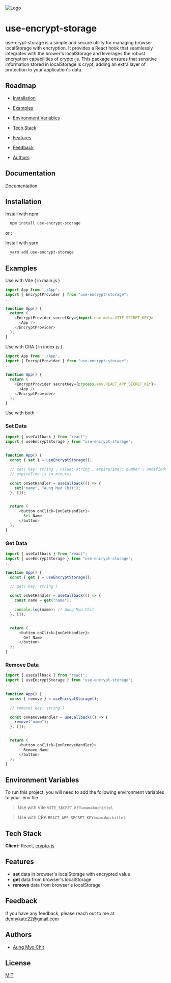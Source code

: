 
![Logo](https://i.postimg.cc/DzY7KcxX/Logo.png)


# use-encrypt-storage

use-crypt-storage is a simple and secure utility for managing browser localStorage with encryption. It provides a React hook that seamlessly integrates with the brower's localStorage and leverages the robust encryption capabilities of crypto-js. This package ensures that sensitive information stored in localStorage is crypt, adding an extra layer of protection to your application's data.


## Roadmap

- [Installation](#installation)

- [Examples](#examples)

- [Environment Variables](#environment-variables)

- [Tech Stack](#tech-stack)

- [Features](#features)

- [Feedback](#feedback)

- [Authors](#authors)



## Documentation

[Documentation](https://github.com/dennykate/use-encrypt-storage)


## Installation

Install with npm

```bash
  npm install use-encrypt-storage
```
    
or :

Install with yarn

```bash
  yarn add use-encrypt-storage
```
## Examples


Use with Vite ( in main.js )

```javascript
import App from './App';
import { EncryptProvider } from "use-encrypt-storage";
...

function App() {
  return (
    <EncryptProvider secretKey={import.env.meta.VITE_SECRET_KEY}>
      <App />
    </EncryptProvider>
  );
}
```

Use with CRA ( in index.js )

```javascript
import App from './App';
import { EncryptProvider } from "use-encrypt-storage";
...

function App() {
  return (
    <EncryptProvider secretKey={process.env.REACT_APP_SECRET_KEY}>
      <App />
    </EncryptProvider>
  );
}
```

Use with both

### Set Data

```javascript
import { useCallback } from "react";
import { useEncryptStorage } from "use-encrypt-storage";
...

function App() {
  const { set } = useEncryptStorage();

  // set( key: string , value: string , expireTime?: number | undefinded )
  // expireTime is in minutes

  const onSetHandler = useCallback(() => {
    set("name", "Aung Myo Chit");
  }, []);


  return (
      <button onClick={onSetHandler}>
        Set Name
      </button>
  );
}
```

### Get Data

```javascript
import { useCallback } from "react";
import { useEncryptStorage } from "use-encrypt-storage";
...

function App() {
  const { get } = useEncryptStorage();

  // get( key: string )

  const onGetHandler = useCallback(() => {
    const name = get("name");

    console.log(name); // Aung Myo Chit
  }, []);


  return (
      <button onClick={onGetHandler}>
        Get Name
      </button>
  );
}
```

### Remove Data

```javascript
import { useCallback } from "react";
import { useEncryptStorage } from "use-encrypt-storage";
...

function App() {
  const { remove } = useEncryptStorage();

  // remove( key: string )

  const onRemoveHandler = useCallback(() => {
    remove("name");
  }, []);


  return (
      <button onClick={onRemoveHandler}>
        Remove Name
      </button>
  );
}
```
## Environment Variables

To run this project, you will need to add the following environment variables to your .env file

> Use with Vite
`VITE_SECRET_KEY=mamakochittel`
 
> Use with CRA
`REACT_APP_SECRET_KEY=mamakochittel`


## Tech Stack

**Client:** React, [crypto-js](#https://www.npmjs.com/package/crypto-js)




## Features

- __set__ data in browser's localStorage with encrypted value
- __get__ data from browser's localStorage
- __remove__ data from browser's localStorage

## Feedback

If you have any feedback, please reach out to me at dennykate22@gmail.com


## Authors

- [Aung Myo Chit](https://www.github.com/dennykate)


## License

[MIT](https://choosealicense.com/licenses/mit/)
